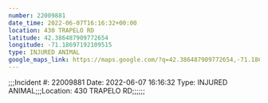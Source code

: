 ```yaml
---
number: 22009881
date_time: 2022-06-07T16:16:32+00:00
location: 430 TRAPELO RD
latitude: 42.386487909772654
longitude: -71.18697192109515
type: INJURED ANIMAL
google_maps_link: https://maps.google.com/?q=42.386487909772654,-71.18697192109515
---
```


;;;Incident #: 22009881  Date: 2022-06-07 16:16:32   Type: INJURED ANIMAL;;;Location: 430 TRAPELO RD;;;;;;
